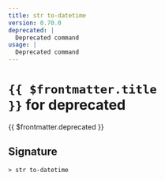 ```yaml
---
title: str to-datetime
version: 0.70.0
deprecated: |
  Deprecated command
usage: |
  Deprecated command
---
```


# <code>{{ $frontmatter.title }}</code> for deprecated

<div class='command-title'>{{ $frontmatter.deprecated }}</div>

## Signature

```> str to-datetime ```
